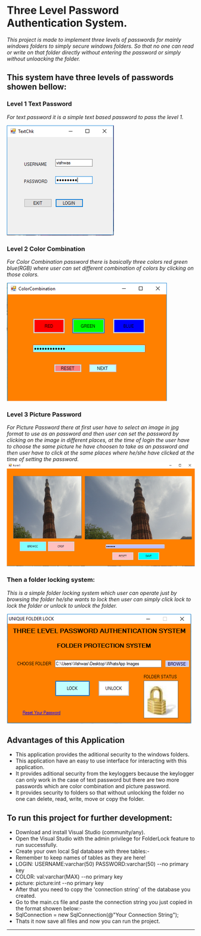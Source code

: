 # **Three Level Password Authentication System.**
_This project is made to implement three levels of passwords for mainly windows folders to simply secure windows folders. So that no one can read or write on that folder directly without entering the password or simply without unloacking the folder._

## This system have three levels of passwords showen bellow:

### Level 1 Text Password
_For text password it is a simple text based password to pass the level 1._

![LoginText](LoginText.PNG)
### Level 2 Color Combination
_For Color Combination password there is basically three colors red green blue(RGB) where user can set different combination of colors by clicking on those colors._

![color](color.PNG)
### Level 3 Picture Password
_For Picture Password there at first user have to select an image in jpg format to use as an password and then user can set the password by clicking on the image in different places, at the time of login the user have to choose the same picture he have choosen to take as an password and then user have to click at the same places where he/she have clicked at the time of setting the password._
![picture](picture.PNG)
### Then a folder locking system:
_This is a simple folder locking system which user can operate just by browsing the folder he/she wants to lock then user can simply click lock to lock the folder or unlock to unlock the folder._

![folder loc](folder%20loc.PNG)
## Advantages of this Application
- This application provides the aditional security to the windows folders.
- This application have an easy to use interface for interacting with this application.
- It provides aditional security from the keyloggers because the keylogger can only work in the case of text password but there are two more passwords which are color combination and picture password.
- It provides security to folders so that without unlocking the folder no one can delete, read, write, move or copy the folder.

## To run this project for further development:
- Download and install Visual Studio (community/any).
- Open the Visual Studio with the admin privilege for FolderLock feature to run successfully.
- Create your own local Sql database with three tables:- 
- Remember to keep names of tables as they are here!
- LOGIN: USERNAME:varchar(50) PASSWORD:varchar(50) --no primary key
- COLOR: val:varchar(MAX) --no primary key
- picture: picture:int --no primary key
- After that you need to copy the 'connection string' of the database you created.
- Go to the main.cs file and paste the connection string you just copied in the format showen below:-
- SqlConnection = new SqlConnection(@"Your Connection String");
- Thats it now save all files and now you can run the project.
----

